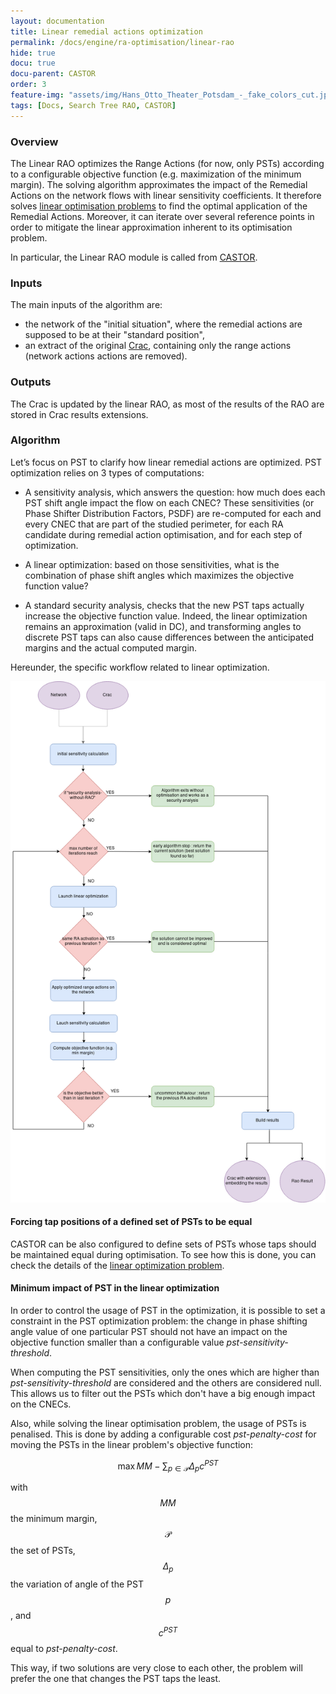 ```yaml
---
layout: documentation
title: Linear remedial actions optimization
permalink: /docs/engine/ra-optimisation/linear-rao
hide: true
docu: true
docu-parent: CASTOR
order: 3
feature-img: "assets/img/Hans_Otto_Theater_Potsdam_-_fake_colors_cut.jpg"
tags: [Docs, Search Tree RAO, CASTOR]
---
```


### Overview

The Linear RAO optimizes the Range Actions (for now, only PSTs) according to a configurable objective function (e.g. maximization of the minimum margin). The solving algorithm approximates the impact of the Remedial Actions on the network flows with linear sensitivity coefficients. It therefore solves [linear optimisation problems](/docs/engine/ra-optimisation/linear-optimisation-problem) to find the optimal application of the Remedial Actions. Moreover, it can iterate over several reference points in order to mitigate the linear approximation inherent to its optimisation problem.

In particular, the Linear RAO module is called from [CASTOR](/docs/engine/ra-optimisation/search-tree-rao).

### Inputs


The main inputs of the algorithm are:
- the network of the "initial situation", where the remedial actions are supposed to be at their "standard position",
- an extract of the original [Crac](/docs/data/crac), containing only the range actions (network actions actions are removed).

### Outputs

The Crac is updated by the linear RAO, as most of the results of the RAO are stored in Crac results extensions.

### Algorithm

Let’s focus on PST to clarify how linear remedial actions are optimized.
PST optimization relies on 3 types of computations:

- A sensitivity analysis, which answers the question: how much does each PST shift angle impact the flow on each CNEC?
These sensitivities (or Phase Shifter Distribution Factors, PSDF) are re-computed for each and every CNEC that are 
part of the studied perimeter, for each RA candidate during remedial action optimisation, and for each step of optimization.

- A linear optimization: based on those sensitivities, what is the combination of phase shift angles which maximizes 
the objective function value?

- A standard security analysis, checks that the new PST taps actually increase the objective function value. Indeed, 
the linear optimization remains an approximation (valid in DC), and transforming angles to discrete PST taps can also 
cause differences between the anticipated margins and the actual computed margin.


Hereunder, the specific workflow related to linear optimization.

![Linear RAO algorithm](/assets/img/linear-rao-algo.png)

#### Forcing tap positions of a defined set of PSTs to be equal

CASTOR can be also configured to define sets of PSTs whose taps should be maintained equal during optimisation.
To see how this is done, you can check the details of the [linear optimization problem](/docs/engine/ra-optimisation/linear-optimisation-problem).

#### Minimum impact of PST in the linear optimization

In order to control the usage of PST in the optimization, it is possible to set a constraint in the PST optimization 
problem: the change in phase shifting angle value of one particular PST should not have an impact on the objective 
function smaller than a configurable value *pst-sensitivity-threshold*.

When computing the PST sensitivities, only the ones which are higher than *pst-sensitivity-threshold* are considered 
and the others are considered null. This allows us to filter out the PSTs which don't have a big enough impact on the
CNECs.


Also, while solving the linear optimisation problem, the usage of PSTs is penalised. This is done by adding a 
configurable cost *pst-penalty-cost* for moving the PSTs in the linear problem's objective function:

$$\begin{equation}
\max MM - \sum_{p \in \mathcal{P}} \Delta_{p} c^{PST}
\end{equation}$$

with $$MM$$ the minimum margin, $$\mathcal{P}$$ the set of PSTs, $$\Delta_p$$ the variation of angle of the PST $$p$$, and $$c^{PST}$$
equal to *pst-penalty-cost*.

This way, if two solutions are very close to each other, the problem will prefer the one that changes the PST taps the 
least.
